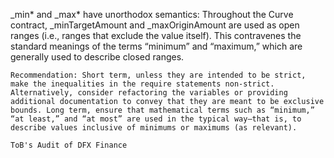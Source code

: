 _min* and _max* have unorthodox semantics: Throughout the Curve contract, _minTargetAmount and _maxOriginAmount are used as open ranges (i.e., ranges that exclude the value itself). This contravenes the standard meanings of the terms “minimum” and “maximum,” which are generally used to describe closed ranges.

    Recommendation: Short term, unless they are intended to be strict, make the inequalities in the require statements non-strict. Alternatively, consider refactoring the variables or providing additional documentation to convey that they are meant to be exclusive bounds. Long term, ensure that mathematical terms such as “minimum,” “at least,” and “at most” are used in the typical way—that is, to describe values inclusive of minimums or maximums (as relevant).

    ToB's Audit of DFX Finance